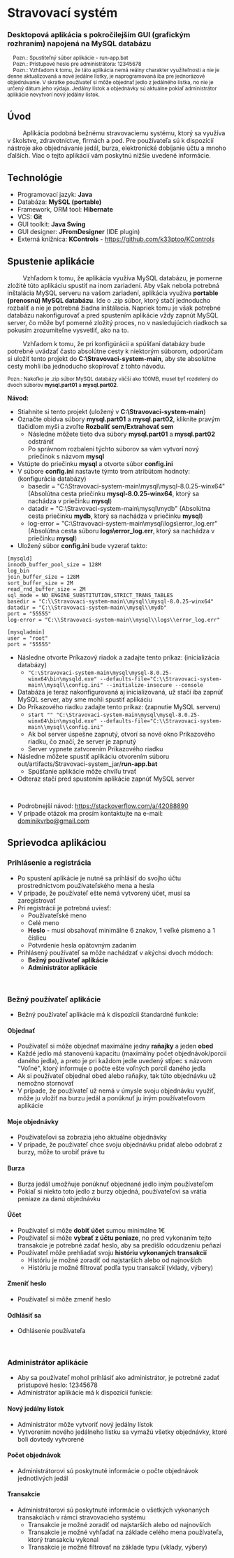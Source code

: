 # Stravovací systém
### Desktopová aplikácia s pokročilejším GUI (grafickým rozhraním) napojená na MySQL databázu

<sub>&nbsp;&nbsp;&nbsp;&nbsp;Pozn.: Spustiteľný súbor aplikácie - run-app.bat</sub> <br>
<sub>&nbsp;&nbsp;&nbsp;&nbsp;Pozn.: Prístupové heslo pre administrátora: 12345678</sub> <br>
<sub>&nbsp;&nbsp;&nbsp;&nbsp;Pozn.: Vzhľadom k tomu, že táto aplikácia nemá reálny charakter využiteľnosti a nie je denne aktualizovaná a nové jedálne lístky, je 
naprogramovaná iba pre jednorázové objednávanie. V skratke používateľ si môže objednať jedlo z jedálného lístka, no nie je určený dátum jeho výdaja.
Jedálny lístok a objednávky sú aktuálne pokiaľ administrátor aplikácie nevytvorí nový jedálny lístok.</sub>

## Úvod  
&nbsp;&nbsp;&nbsp;&nbsp;&nbsp;&nbsp;&nbsp;&nbsp;&nbsp;Aplikácia podobná bežnému stravovaciemu systému, ktorý sa využíva v školstve, zdravotníctve, firmách a pod. 
Pre používateľa sú k dispozícií nástroje ako objednávanie jedál, burza, elektronické dobíjanie účtu a mnoho ďalších. 
Viac o tejto aplikácií vám poskytnú nižšie uvedené informácie.

## Technológie
- Programovací jazyk: **Java**
- Databáza: **MySQL (portable)**
- Framework, ORM tool: **Hibernate**
- VCS: **Git**
- GUI toolkit: **Java Swing**
- GUI designer: **JFromDesigner** (IDE plugin) 
- Externá knižnica: **KControls** - https://github.com/k33ptoo/KControls

## Spustenie aplikácie
&nbsp;&nbsp;&nbsp;&nbsp;&nbsp;&nbsp;&nbsp;&nbsp;&nbsp;Vzhľadom k tomu, že aplikácia využíva MySQL databázu, je pomerne zložité túto aplikáciu spustiť na inom zariadení. Aby však nebola potrebná inštalácia MySQL serveru na vašom zariadení, aplikácia využíva **portable (prenosnú) MySQL databázu**. Ide o .zip súbor, ktorý stačí jednoducho rozbaliť a nie je potrebná žiadna inštálacia. Napriek tomu je však potrebné databázu nakonfigurovať a pred spustením aplikácie vždy zapnút MySQL server, čo môže byť pomerné zložitý proces, no v nasledujúcich riadkoch sa pokusím zrozumiteľne vysvetliť, ako na to. 

&nbsp;&nbsp;&nbsp;&nbsp;&nbsp;&nbsp;&nbsp;&nbsp;&nbsp;Vzhľadom k tomu, že pri konfigúrácii a spúšťaní databázy bude potrebné uvádzať často absolútne cesty k niektorým súborom, odporúčam si uložiť tento projekt do **C:\Stravovaci-system-main**, aby ste absolútne cesty mohli iba jednoducho skopírovať z tohto návodu. 

<sub>Pozn.: Nakoľko je .zip súbor MySQL databázy väčší ako 100MB, musel byť rozdelený do dvoch súborov **mysql.part01** a **mysql.part02**.</sub>

**Návod:**
- Stiahnite si tento projekt (uložený v **C:\Stravovaci-system-main**)
- Označte obidva súbory **mysql.part01** a **mysql.part02**, kliknite pravým tlačidlom myši a zvoľte **Rozbaliť sem/Extrahovať sem**
  - Následne môžete tieto dva súbory **mysql.part01** a **mysql.part02** odstrániť
  - Po správnom rozbalení týchto súborov sa vám vytvorí nový priečinok s názvom **mysql**
- Vstúpte do priečinku **mysql** a otvorte súbor **config.ini**
- V súbore **config.ini** nastavte týmto trom atribútom hodnoty: (konfigurácia databázy)
  - basedir = "C:\\Stravovaci-system-main\\mysql\\mysql-8.0.25-winx64" (Absolútna cesta priečinku **mysql-8.0.25-winx64**, ktorý sa nachádza v priečinku **mysql**)
  - datadir = "C:\\Stravovaci-system-main\\mysql\\mydb" (Absolútna cesta priečinku **mydb**, ktorý sa nachádza v priečinku **mysql**)
  - log-error = "C:\\Stravovaci-system-main\\mysql\\logs\\error_log.err" (Absolútna cesta súboru **logs\\error_log.err**, ktorý sa nachádza v priečinku **mysql**)
- Uložený súbor **config.ini** bude vyzerať takto:
```
[mysqld]
innodb_buffer_pool_size = 128M
log_bin
join_buffer_size = 128M
sort_buffer_size = 2M
read_rnd_buffer_size = 2M 
sql_mode = NO_ENGINE_SUBSTITUTION,STRICT_TRANS_TABLES
basedir = "C:\\Stravovaci-system-main\\mysql\\mysql-8.0.25-winx64"
datadir = "C:\\Stravovaci-system-main\\mysql\\mydb"
port = "55555"
log-error = "C:\\Stravovaci-system-main\\mysql\\logs\\error_log.err"

[mysqladmin]
user = "root"
port = "55555"
```

- Následne otvorte Príkazový riadok a zadajte tento príkaz: (inicializácia databázy)
   - `"C:\Stravovaci-system-main\mysql\mysql-8.0.25-winx64\bin\mysqld.exe" --defaults-file="C:\\Stravovaci-system-main\\mysql\\config.ini" --initialize-insecure --console`
- Databáza je teraz nakonfigurovaná aj inicializovaná, už stačí iba zapnúť MySQL server, aby sme mohli spustiť aplikáciu
- Do Príkazového riadku zadajte tento príkaz: (zapnutie MySQL serveru)
  - `start "" "C:\Stravovaci-system-main\mysql\mysql-8.0.25-winx64\bin\mysqld.exe" --defaults-file="C:\\Stravovaci-system-main\\mysql\\config.ini"`
  - Ak bol server úspešne zapnutý, otvorí sa nové okno Príkazového riadku, čo značí, že server je zapnutý
  - Server vypnete zatvorením Príkazového riadku 
- Následne môžete spustiť aplikáciu otvorením súboru out/artifacts/Stravovaci-system_jar/**run-app.bat**
  - Spúšťanie aplikácie môže chvíľu trvať 
- Odteraz stačí pred spustením aplikácie zapnúť MySQL server 

<br>

- Podrobnejší návod: https://stackoverflow.com/a/42088890
- V prípade otázok ma prosím kontaktujte na e-mail: dominikvrbo@gmail.com


## Sprievodca aplikáciou

### Prihlásenie a registrácia
- Po spustení aplikácie je nutné sa prihlásiť do svojho účtu prostredníctvom používateľského mena a hesla
- V prípade, že používateľ ešte nemá vytvorený účet, musí sa zaregistrovať
- Pri registrácii je potrebná uviesť:
  - Používateľské meno
  - Celé meno
  - **Heslo** - musí obsahovať minimálne 6 znakov, 1 veľké písmeno a 1 číslicu
  - Potvrdenie hesla opätovným zadaním
- Prihlásený používateľ sa môže nachádzať v akýchsi dvoch módoch: 
  - **Bežný používateľ aplikácie**
  - **Administrátor aplikácie**

<br>

### Bežný používateľ aplikácie
- Bežný používateľ aplikácie má k dispozícii štandardné funkcie: 

#### Objednať
  - Používateľ si môže objednať maximálne jedny **raňajky** a jeden **obed**
  - Každé jedlo má stanovenú kapacitu (maximálny počet objednávok/porcií daného jedla), a preto je pri každom jedle uvedený stĺpec s názvom "Voľné", ktorý informuje 
  o počte ešte voľných porcíí daného jedla
  - Ak si používateľ objednal obed alebo raňajky, tak túto objednávku už nemožno stornovať
  - V prípade, že používateľ už nemá v úmysle svoju objednávku využiť, môže ju vložiť na burzu jedál a ponúknuť ju iným používateľovom aplikácie
  
#### Moje objednávky
  - Použivateľovi sa zobrazia jeho aktuálne objednávky
  - V prípade, že použivateľ chce svoju objednávku pridať alebo odobrať z burzy, môže to urobiť práve tu

#### Burza
- Burza jedál umožňuje ponúknuť objednané jedlo iným používateľom 
- Pokiaľ si niekto toto jedlo z burzy objedná, používateľovi sa vrátia peniaze za danú objednávku

#### Účet
   - Používateľ si môže **dobiť účet** sumou minimálne 1€
   - Používateľ si môže **vybrať z účtu peniaze**, no pred vykonaním tejto transakcie je potrebné zadať heslo, aby sa predišlo odcudzeniu peňazí
   - Používateľ môže prehliadať svoju **históriu vykonaných transakcií**
       - Hístóriu je možné zoradiť od najstarších alebo od najnovších
       - Históriu je možné filtrovať podľa typu transakcií (vklady, výbery)

#### Zmeniť heslo
- Používateľ si môže zmeniť heslo 

#### Odhlásiť sa
- Odhlásenie používateľa 

<br>

### Administrátor aplikácie
- Aby sa používateľ mohol prihlásiť ako administrátor, je potrebné zadať prístupové heslo: 12345678
- Administrátor aplikácie má k dispozícií funkcie:

#### Nový jedálny lístok
- Administrátor môže vytvoriť nový jedálny lístok
- Vytvorením nového jedálneho lístku sa vymažú všetky objednávky, ktoré boli dovtedy vytvorené

#### Počet objednávok
- Administrátorovi sú poskytnuté informácie o počte objednávok jednotlivých jedál

#### Transakcie
- Administrátorovi sú poskytnuté informácie o všetkých vykonaných transakciách v rámci stravovacieho systému
  - Transakcie je možné zoradiť od najstarších alebo od najnovších
  - Transakcie je možné vyhľadať na základe celého mena používateľa, ktorý transakciu vykonal
  - Transakcie je možné filtrovať na základe typu (vklady, výbery)



